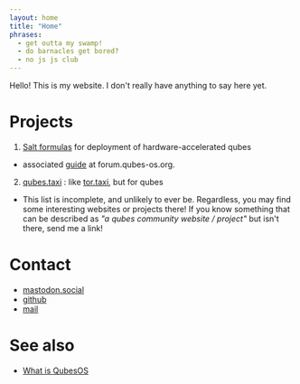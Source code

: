 ```yaml
---
layout: home
title: "Home"
phrases:
  - get outta my swamp!
  - do barnacles get bored?
  - no js js club
---
```


Hello! This is my website. I don't really have anything to say here yet.

# Projects

1. [Salt formulas](https://github.com/RandyTheOtter/nvidia-driver) for deployment of hardware-accelerated qubes
  - associated [guide](https://forum.qubes-os.org/t/salt-automating-nvidia-gpu-passthrough-fedora-41/30038) at forum.qubes-os.org.
2. [qubes.taxi](https://otter2.codeberg.page/qubes.taxi/@pages/) : like [tor.taxi](https://tor.taxi), but for qubes
  - This list is incomplete, and unlikely to ever be. Regardless, you may find some interesting websites or projects there! If you know something that can be described as *"a qubes community website / project"* but isn't there, send me a link!

# Contact

- <a rel="me" href="https://mastodon.social/@RandyTheOtter">mastodon.social</a>
- [github](https://github.com/RandyTheOtter)
- [mail](RandyTheOtter@proton.me)

# See also

- [What is QubesOS](https://www.qubes-os.org/intro/)
